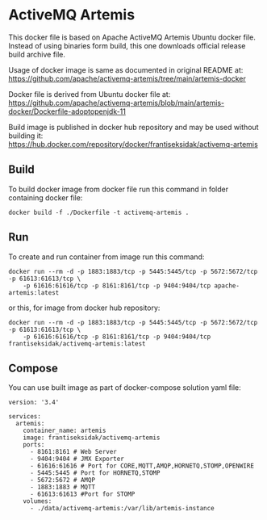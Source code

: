 ActiveMQ Artemis
================
This docker file is based on Apache ActiveMQ Artemis Ubuntu docker file. 
Instead of using binaries form build, this one downloads official release 
build archive file.

Usage of docker image is same as documented in original README at:
https://github.com/apache/activemq-artemis/tree/main/artemis-docker

Docker file is derived from Ubuntu docker file at:
https://github.com/apache/activemq-artemis/blob/main/artemis-docker/Dockerfile-adoptopenjdk-11

Build image is published in docker hub repository and may be used without building it:
https://hub.docker.com/repository/docker/frantiseksidak/activemq-artemis

Build
-----
To build docker image from docker file run this command in folder containing docker file:
```
docker build -f ./Dockerfile -t activemq-artemis .
```

Run
---
To create and run container from image run this command:
```
docker run --rm -d -p 1883:1883/tcp -p 5445:5445/tcp -p 5672:5672/tcp -p 61613:61613/tcp \
    -p 61616:61616/tcp -p 8161:8161/tcp -p 9404:9404/tcp apache-artemis:latest
```
or this, for image from docker hub repository:
```
docker run --rm -d -p 1883:1883/tcp -p 5445:5445/tcp -p 5672:5672/tcp -p 61613:61613/tcp \
    -p 61616:61616/tcp -p 8161:8161/tcp -p 9404:9404/tcp frantiseksidak/activemq-artemis:latest
```

Compose
-------
You can use built image as part of docker-compose solution yaml file:
```
version: '3.4'

services:
  artemis:
    container_name: artemis
    image: frantiseksidak/activemq-artemis
    ports:
      - 8161:8161 # Web Server
      - 9404:9404 # JMX Exporter
      - 61616:61616 # Port for CORE,MQTT,AMQP,HORNETQ,STOMP,OPENWIRE
      - 5445:5445 # Port for HORNETQ,STOMP
      - 5672:5672 # AMQP
      - 1883:1883 # MQTT
      - 61613:61613 #Port for STOMP
    volumes:
      - ./data/activemq-artemis:/var/lib/artemis-instance
```
